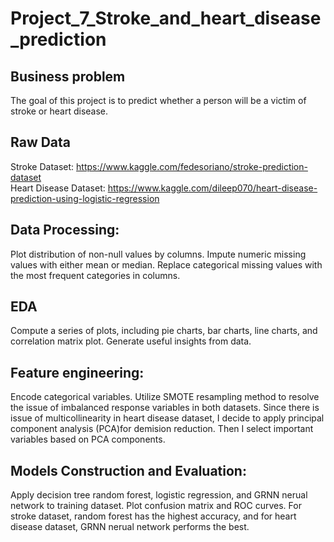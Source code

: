 # Project_7_Stroke_and_heart_disease_prediction

## Business problem
The goal of this project is to predict whether a person will be a victim of stroke or heart disease. 

## Raw Data
Stroke Dataset: https://www.kaggle.com/fedesoriano/stroke-prediction-dataset <br/>
Heart Disease Dataset: https://www.kaggle.com/dileep070/heart-disease-prediction-using-logistic-regression

## Data Processing:
Plot distribution of non-null values by columns. Impute numeric missing values with either mean or median. Replace categorical missing values with the most frequent categories in columns. 

## EDA
Compute a series of plots, including pie charts, bar charts, line charts, and correlation matrix plot. Generate useful insights from data. 

## Feature engineering:
Encode categorical variables. Utilize SMOTE resampling method to resolve the issue of imbalanced response variables in both datasets. Since there is issue of multicollinearity in heart disease dataset, I decide to apply principal component analysis (PCA)for demision reduction. Then I select important variables based on PCA components. 

## Models Construction and Evaluation:
Apply decision tree random forest, logistic regression, and GRNN nerual network to training dataset. Plot confusion matrix and ROC curves. For stroke dataset, random forest has the highest accuracy, and for heart disease dataset, GRNN nerual network performs the best.
